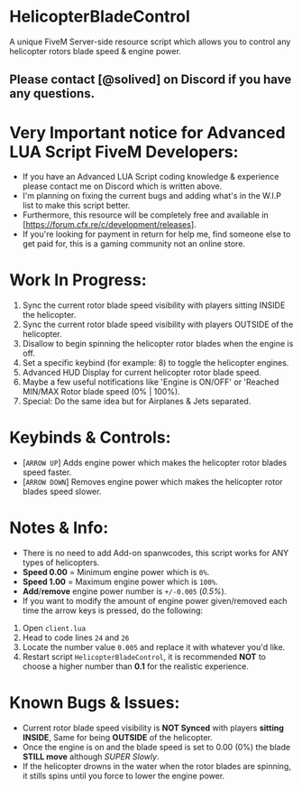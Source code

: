# HelicopterBladeControl
A unique FiveM Server-side resource script which allows you to control any helicopter rotors blade speed &amp; engine power.

## Please contact [**@solived**] on Discord if you have any questions.

# Very Important notice for **Advanced LUA Script FiveM Developers**:
- If you have an Advanced LUA Script coding knowledge & experience please contact me on Discord which is written above.
- I'm planning on fixing the current bugs and adding what's in the W.I.P list to make this script better.
- Furthermore, this resource will be completely free and available in [https://forum.cfx.re/c/development/releases].
- If you're looking for payment in return for help me, find someone else to get paid for, this is a gaming community not an online store.

# Work In Progress:
1. Sync the current rotor blade speed visibility with players sitting INSIDE the helicopter.
2. Sync the current rotor blade speed visibility with players OUTSIDE of the helicopter.
3. Disallow to begin spinning the helicopter rotor blades when the engine is off.
4. Set a specific keybind (for example: 8) to toggle the helicopter engines.
5. Advanced HUD Display for current helicopter rotor blade speed.
6. Maybe a few useful notifications like 'Engine is ON/OFF' or 'Reached MIN/MAX Rotor blade speed (0% | 100%).
7. Special: Do the same idea but for Airplanes & Jets separated.

# Keybinds & Controls:
- [`ARROW UP`] Adds engine power which makes the helicopter rotor blades speed faster.
- [`ARROW DOWN`] Removes engine power which makes the helicopter rotor blades speed slower.

# Notes & Info:
- There is no need to add Add-on spanwcodes, this script works for ANY types of helicopters.
- **Speed 0.00** = Minimum engine power which is `0%`.
- **Speed 1.00** = Maximum engine power which is `100%`.
- **Add**/**remove** engine power number is `+/-0.005` (_0.5%_).
- If you want to modify the amount of engine power given/removed each time the arrow keys is pressed, do the following:
1. Open `client.lua`
2. Head to code lines `24` and `26`
3. Locate the number value `0.005` and replace it with whatever you'd like.
4. Restart script `HelicopterBladeControl`, it is recommended **NOT** to choose a higher number than **0.1** for the realistic experience.

# Known Bugs & Issues:
- Current rotor blade speed visibility is **NOT Synced** with players **sitting INSIDE**, Same for being **OUTSIDE** of the helicopter.
- Once the engine is on and the blade speed is set to 0.00 (0%) the blade **STILL move** although _SUPER Slowly_.
- If the helicopter drowns in the water when the rotor blades are spinning, it stills spins until you force to lower the engine power.
